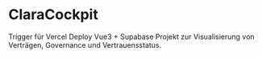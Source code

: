 # ClaraCockpit
Trigger für Vercel Deploy
Vue3 + Supabase Projekt zur Visualisierung von Verträgen, Governance und Vertrauensstatus.
